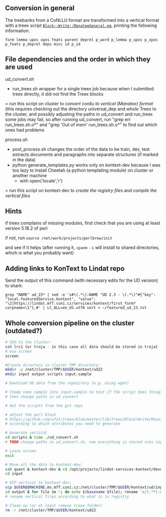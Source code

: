 ## Conversion in general

The treebanks from a CoNLLU format are transformed into a vertical format with a
treex script [`Block::Write::ManateeGeneral.pm`](https://github.com/ufal/treex/blob/CoNLL2Manatee/lib/Treex/Block/Write/ManateeGeneral.pm),
printing the following information: 
```
form lemma upos xpos feats parent deprel p_word p_lemma p_upos p_xpos p_feats p_deprel deps misc id p_id
```
## File dependencies and the order in which they are used
ud_convert.sh
  - run_treex.sh
      wrapper for a single treex job because when I submitted treex directly, it did not find the Treex blocks
      
  = run this script on cluster to *convert conllu to vertical (Manatee) format*
    (this requires checking out the directory universal_dep and whole Treex to the cluster, and possibly adjusting the paths in ud_convert and run_treex
    some jobs may fail, so after running ud_convert, run "grep err run_treex.sh.o*" and "grep 'Out of mem' run_treex.sh.o*" to find out which ones had problems

process.sh
  - post_process.sh 
      changes the order of the data to be train, dev, test
      extracts documents and paragraphs into separate structures (if marked in the data)
  - python generate_templates.py
      works only on kontext-dev because I was too lazy to install Cheetah (a python templating module) on cluster or another machine
      - with open('locale','r')
      
  = run this script on kontext-dev to *create the registry files* and *compile the vertical files*


## Hints

if treex complains of missing modules, first check that you are using at least version 5.18.2 of perl

if not, run
`source /net/work/projects/perlbrew/init`

and see if it helps
(after running it, `cpanm -i` will install to shared directories, which is what you probably want)

## Adding links to KonText to Lindat repo

Send the output of this command (with necessary edits for the UD version) to shark:

```
grep "NAME" ud_23* | sed -e 's#\(.*\):NAME "UD 2.3 - \(.*\)"#{"key": "local.featuredService.kontext", "value": "\2|https://lindat.mff.cuni.cz/services/kontext/first_form?corpname=\1"},#' | LC_ALL=en_US.utf8 sort > ~/featured_ud_23.txt
```

## Whole conversion pipeline on the cluster (outdated?)

```bash
# SSH to the cluster:
ssh lrc1 (or troja - in this case all data should be stored in troja)
# Use screen
screen

#Create directory in cluster TMP directory: 
mkdir -p /net/cluster/TMP/$USER/kontext/ud22
mkdir input output scripts input.sample 

# Download UD data from the repository (e.g. using wget)

# Chomp some sample into input.sample to test if the script does things correctly (optional),
# then change paths in ud_convert

# Get the scripts from the git repo

# adjust the perl block 
# https://github.com/ufal/treex/blob/master/lib/Treex/Block/Write/ManateeU.pm 
# according to which attributes you need to generate 

# Generate vertical
cd scripts & time ./ud_convert.sh  
# TODO change paths in ud_convert.sh, now everything is stored into input folder 

# Leave screen
exit

# Move all the data to kontext-dev:
ssh quest & kontext-dev & cd /opt/projects/lindat-services-kontext/devel/data/corpora/conversions/data/treex/universal_dep/
cd input 

# SCP vertical to kontext-dev:
scp $USER@$MACHINE.ms.mff.cuni.cz:/net/cluster/TMP/$USER/kontext/ud/input/*-train.vert output
cd output & for file in *; do echo $(basename $file); rename 's/(.*?)-ud-train.vert/ud_$1-a/' $(basename $file); done
# rename vertical files according to what is in registry

# Clean up (or at least remove treex folder)
rm -r /net/cluster/TMP/$USER/kontext/ud22
```
